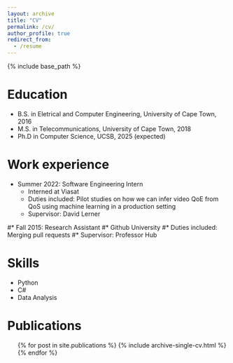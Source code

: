 ```yaml
---
layout: archive
title: "CV"
permalink: /cv/
author_profile: true
redirect_from:
  - /resume
---
```


{% include base_path %}

Education
======
* B.S. in Eletrical and Computer Engineering, University of Cape Town, 2016
* M.S. in Telecommunications, University of Cape Town, 2018
* Ph.D in Computer Science, UCSB, 2025 (expected)

Work experience
======
* Summer 2022: Software Engineering Intern
  * Interned at Viasat
  * Duties included: Pilot studies on how we can infer video QoE from QoS using machine learning in a production setting
  * Supervisor: David Lerner

#* Fall 2015: Research Assistant
  #* Github University
  #* Duties included: Merging pull requests
  #* Supervisor: Professor Hub
  
Skills
======
* Python
* C#
* Data Analysis

Publications
======
  <ul>{% for post in site.publications %}
    {% include archive-single-cv.html %}
  {% endfor %}</ul>
  
  
<!---  
#Talks

#======

# <ul>{% for post in site.talks %}

  #   {% include archive-single-talk-cv.html %}
 
  # {% endfor %}</ul>
  
#Teaching

#======

# <ul>{% for post in site.teaching %}

  #   {% include archive-single-cv.html %}
 
  # {% endfor %}</ul>
  --->

